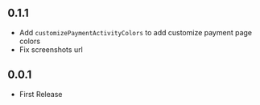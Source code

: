 ## 0.1.1
* Add `customizePaymentActivityColors` to add customize payment page colors
* Fix screenshots url
## 0.0.1
* First Release
